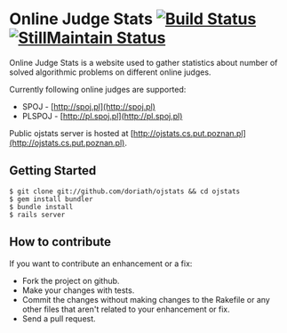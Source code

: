 Online Judge Stats [![Build Status](https://travis-ci.org/doriath/ojstats.png)](https://travis-ci.org/doriath/ojstats) [![StillMaintain Status](http://stillmaintained.com/doriath/ojstats.png)](http://stillmaintained.com/doriath/ojstats.png)
==================

Online Judge Stats is a website used to gather statistics about number of
solved algorithmic problems on different online judges.

Currently following online judges are supported:

* SPOJ - [http://spoj.pl](http://spoj.pl)
* PLSPOJ - [http://pl.spoj.pl](http://pl.spoj.pl)

Public ojstats server is hosted at
[http://ojstats.cs.put.poznan.pl](http://ojstats.cs.put.poznan.pl).

Getting Started
---------------

    $ git clone git://github.com/doriath/ojstats && cd ojstats
    $ gem install bundler
    $ bundle install
    $ rails server

How to contribute
-----------------

If you want to contribute an enhancement or a fix:

* Fork the project on github.
* Make your changes with tests.
* Commit the changes without making changes to the Rakefile or any other files that aren't related to your enhancement or fix.
* Send a pull request.
